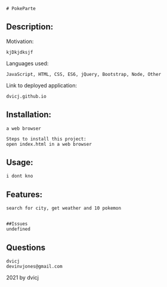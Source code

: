 
    # PokeParte
## Description: 
Motivation: 

    kjDkjdksjf

Languages used:

    JavaScript, HTML, CSS, ES6, jQuery, Bootstrap, Node, Other

Link to deployed application:

    dvicj.github.io
  
## Installation: 

    a web browser
    
    Steps to install this project: 
    open index.html in a web browser
  
## Usage:
    i dont kno
  
## Features: 
    search for city, get weather and 10 pokemon
  
    
    ##Issues
    undefined
    
    
    
  
## Questions
    dvicj
    devinvjones@gmail.com

    
    

2021 by dvicj
